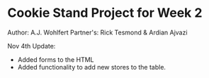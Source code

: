 # Cookie Stand Project for Week 2

Author: A.J. Wohlfert
Partner's: Rick Tesmond & Ardian Ajvazi


Nov 4th Update:
* Added forms to the HTML
* Added functionality to add new stores to the table.
